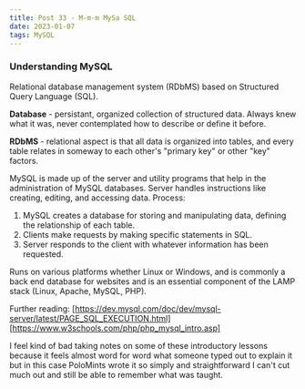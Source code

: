 ```yaml
---
title: Post 33 - M-m-m MySa SQL
date: 2023-01-07
tags: MySQL
---
```

### Understanding MySQL
Relational database management system (RDbMS) based on Structured Query Language (SQL). 

**Database** - persistant, organized collection of structured data. Always knew what it was, never contemplated how to describe or define it before.

**RDbMS** - relational aspect is that all data is organized into tables, and every table relates in someway to each other's "primary key" or other "key" factors.

MySQL is made up of the server and utility programs that help in the administration of MySQL databases. Server handles instructions like creating, editing, and accessing data. Process:
1. MySQL creates a database for storing and manipulating data, defining the relationship of each table.
2. Clients make requests by making specific statements in SQL.
3. Server responds to the client with whatever information has been requested.

Runs on various platforms whether Linux or Windows, and is commonly a back end database for websites and is an essential component of the LAMP stack (Linux, Apache, MySQL, PHP).

Further reading:
[https://dev.mysql.com/doc/dev/mysql-server/latest/PAGE_SQL_EXECUTION.html]<br>
[https://www.w3schools.com/php/php_mysql_intro.asp]

I feel kind of bad taking notes on some of these introductory lessons because it feels almost word for word what someone typed out to explain it but in this case PoloMints wrote it so simply and straightforward I can't cut much out and still be able to remember what was taught.